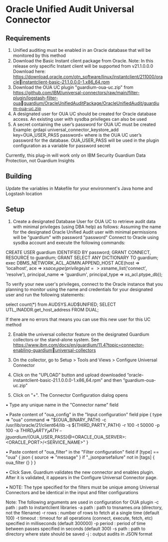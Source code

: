 # Oracle Unified Audit Universal Connector

## Requirements

1. Unified auditing must be enabled in an Oracle database that will be monitored by this method
2. Download the Basic Instant client package from Oracle. 
Note: In this release only specific Instant client will be supported from v21.1.0.0.0 Download here: https://download.oracle.com/otn_software/linux/instantclient/211000/oracleinstantclient-basic-21.1.0.0.0-1.x86_64.rpm
3. Download the OUA UC plugin "guardium-oua-uc.zip" from https://github.com/IBM/universal-connectors/raw/main/filter-plugin/logstash-filter-ouaguardium/OracleUnifiedAuditPackage/OracleUnifiedAudit/guardium-oua-uc.zip
4. A designated user for OUA UC should be created for Oracle database access. An existing user with sysdba privileges can also be used
5. A secret containing the user’s password for OUA UC must be created
Example: grdapi universal_connector_keystore_add key=OUA_USER_PASS 
password=<PASSWORD> where <PASSWORD> is the OUA UC user’s password for the database. OUA_USER_PASS will be 
used in the plugin configuration as a variable for password secret

Currently, this plug-in will work only on IBM Security Guardium Data Protection, not Guardium Insights

## Building

Update the variables in Makefile for your environment's Java home and Logstash location

	
## Setup

1. Create a designated Database User for OUA UC to retrieve audit data with minimal privileges (using DBA help) as follows:
Assuming the name for the designated Oracle Unified Audit user with minimal permissions will be "guardium" with password "password"
Connect to Oracle using sysdba account and execute the following commands:
	
CREATE USER guardium IDENTIFIED BY password;
GRANT CONNECT, RESOURCE to guardium;
GRANT SELECT ANY DICTIONARY TO guardium;
exec DBMS_NETWORK_ACL_ADMIN.APPEND_HOST ACE(host => 'localhost', 
ace => xs$ace_type(privilege_list => xs$name_list('connect', 
'resolve'), principal_name => 'guardium', principal_type => xs_acl.ptype_db));
	
To verify your new user's privileges, connect to the Oracle instance that you planning to monitor using the name and credentials for your designated user and run the following statements:

select count(*) from AUDSYS.AUD$UNIFIED;
SELECT UTL_INADDR.get_host_address FROM DUAL;
	
If there are no errors that means you can use this new user for this UC method
	
2. Enable the universal collector feature on the designated Guardium collectors or the stand-alone system. See https://www.ibm.com/docs/en/guardium/11.4?topic=connector-enabling-guardiumuniversal-collectors
	
3. On the collector, go to Setup > Tools and Views > Configure Universal Connector
	
4. Click on the "UPLOAD” button and upload downloaded “oracle-instantclient-basic-21.1.0.0.0-1.x86_64.rpm” and then “guardium-oua-uc.zip”
	
5. Click on "+". The Connector Configuration dialog opens 
	
• Type any unique name in the "Connector name" field
	
• Paste content of "oua_config" in the "Input configuration" field
pipe { type => "oua" command => "${OUA_BINARY_PATH} -c /usr/lib/oracle/21/client64/lib -s 
${THIRD_PARTY_PATH} -r 100 -t 50000 -p 100 -a ${THIRD_PARTY_PATH} -j 
guardium/${OUA_USER_PASS}@<ORACLE_OUA_SERVER>:<ORACLE_PORT>/<SERVICE_NAME>" }
	
• Paste content of "oua_filter" in the "Filter configuration" field
if [type] == "oua" { json { source => "message" } if "_jsonparsefailure" not in [tags] { oua_filter {} } }
	
• Click Save. Guardium validates the new connector and enables plugin. After it is validated,  it appears in the Configure Universal Connector page.
	
• NOTE: The type specified for the filters must be unique among Universal Connectors and be identical in the input and filter configurations

Note:
The following arguments are used in configuration for OUA plugin
 -c path : path to instantclient libraries
 -a path : path to tnsnames.ora (directory, not the filename)
 -r rows : number of rows to fetch at a single time (default 100)
 -t timeout : timeout for all operations (connect, execute, fetch, etc) 
 specified in milliseconds (default 300000)
 -p period : period of time between passes specified in seconds (default 300)
 -s path : path to directory where state should be saved
 -j : output audits in JSON format
